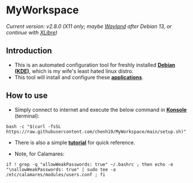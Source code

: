 # MyWorkspace
*Current version: v2.8.0 (X11 only; maybe [Wayland](https://wayland.freedesktop.org/) after Debian 13, or continue with [XLibre](https://github.com/X11Libre/xserver))*  

## Introduction

- This is an automated configuration tool for freshly installed [**Debian (KDE)**](https://cdimage.debian.org/debian-cd/current-live/amd64/iso-hybrid/), which is my wife's least hated linux distro.
- This tool will install and configure these [**applications**](https://github.com/chenh19/MyWorkspace/blob/main/list.md).

## How to use

- Simply connect to internet and execute the below command in [**Konsole**](https://konsole.kde.org/) (terminal): 
```
bash -c "$(curl -fsSL https://raw.githubusercontent.com/chenh19/MyWorkspace/main/setup.sh)"
```
- There is also a simple [**tutorial**](https://chenh19.github.io/MyWorkspace/) for quick reference.

- Note, for Calamares:

```
if ! grep -q "allowWeakPasswords: true" ~/.bashrc ; then echo -e "\nallowWeakPasswords: true" | sudo tee -a /etc/calamares/modules/users.conf ; fi
```
